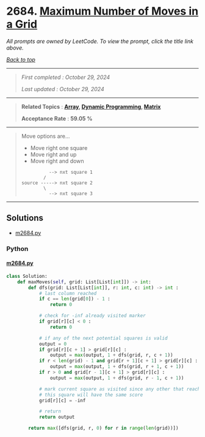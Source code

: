 # 2684. [Maximum Number of Moves in a Grid](<https://leetcode.com/problems/maximum-number-of-moves-in-a-grid>)

*All prompts are owned by LeetCode. To view the prompt, click the title link above.*

*[Back to top](<../README.md>)*

------

> *First completed : October 29, 2024*
>
> *Last updated : October 29, 2024*

------

> **Related Topics** : **[Array](<by_topic/Array.md>), [Dynamic Programming](<by_topic/Dynamic Programming.md>), [Matrix](<by_topic/Matrix.md>)**
>
> **Acceptance Rate** : **59.05 %**

------

> Move options are...
> - Move right one square
> - Move right and up
> - Move right and down
> 
> ```
>           --> nxt square 1
>         /
> source -----> nxt square 2
>         \
>           --> nxt square 3
> ```
> 

------

## Solutions

- [m2684.py](<../my-submissions/m2684.py>)
### Python
#### [m2684.py](<../my-submissions/m2684.py>)
```Python
class Solution:
    def maxMoves(self, grid: List[List[int]]) -> int:
        def dfs(grid: List[List[int]], r: int, c: int) -> int :
            # last column reached
            if c == len(grid[0]) - 1 :
                return 0

            # check for -inf already visited marker
            if grid[r][c] < 0 :
                return 0

            # if any of the next potential squares is valid
            output = 0
            if grid[r][c + 1] > grid[r][c] :
                output = max(output, 1 + dfs(grid, r, c + 1))
            if r < len(grid) - 1 and grid[r + 1][c + 1] > grid[r][c] :
                output = max(output, 1 + dfs(grid, r + 1, c + 1))
            if r > 0 and grid[r - 1][c + 1] > grid[r][c] :
                output = max(output, 1 + dfs(grid, r - 1, c + 1))

            # mark current square as visited since any other that reaches
            # this square will have the same score
            grid[r][c] = -inf

            # return
            return output

        return max([dfs(grid, r, 0) for r in range(len(grid))])

```


